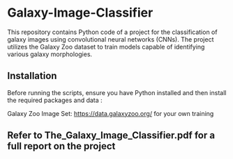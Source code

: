 # Galaxy-Image-Classifier

This repository contains Python code of a project for the classification of galaxy images using convolutional neural networks (CNNs). The project utilizes the Galaxy Zoo dataset to train models capable of identifying various galaxy morphologies.

## Installation

Before running the scripts, ensure you have Python installed and then install the required packages and data :

Galaxy Zoo Image Set: https://data.galaxyzoo.org/ for your own training

## Refer to The_Galaxy_Image_Classifier.pdf for a full report on the project
